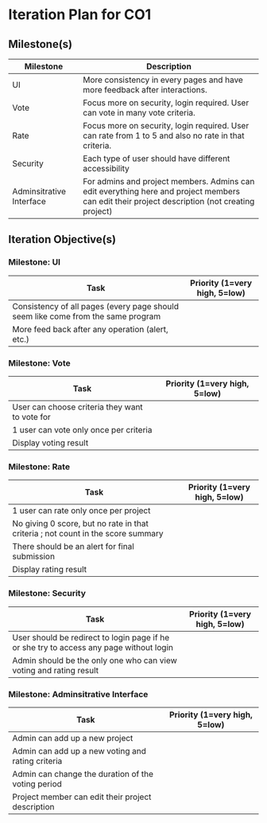 # Iteration Plan for CO1

## Milestone(s)

| Milestone | Description |
|-----------|-----------------------------------------|
| UI | More consistency in every pages and have more feedback after interactions. |
| Vote | Focus more on security, login required. User can vote in many vote criteria. |
| Rate | Focus more on security, login required. User can rate from 1 to 5 and also no rate in that criteria. | 
| Security | Each type of user should have different accessibility |
| Adminsitrative Interface | For admins and project members. Admins can edit everything here and project members can edit their project description (not creating project) |
  
## Iteration Objective(s)
### Milestone: UI
| Task | Priority (1=very high, 5=low) |
|-----------------------------|:---:|
| Consistency of all pages (every page should seem like come from the same program |  |
| More feed back after any operation (alert, etc.) |  |

### Milestone: Vote 
| Task | Priority (1=very high, 5=low) |
|-----------------------------|:---:|
| User can choose criteria they want to vote for |  |
| 1 user can vote only once per criteria |  |
| Display voting result |  |

### Milestone: Rate
| Task | Priority (1=very high, 5=low) |
|-----------------------------|:---:|
| 1 user can rate only once per project |  |
| No giving 0 score, but no rate in that criteria ; not count in the score summary |  |
| There should be an alert for final submission |  |
| Display rating result |  |

### Milestone: Security
| Task | Priority (1=very high, 5=low) |
|-----------------------------|:---:|
| User should be redirect to login page if he or she try to access any page without login |  |
| Admin should be the only one who can view voting and rating result |  |

### Milestone: Adminsitrative Interface
| Task | Priority (1=very high, 5=low) |
|-----------------------------|:---:|
| Admin can add up a new project |  |
| Admin can add up a new voting and rating criteria |  |
| Admin can change the duration of the voting period |  |
| Project member can edit their project description |  |
